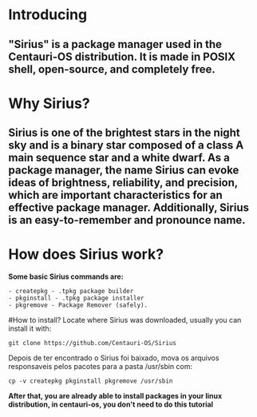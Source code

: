 # **Introducing**
## "Sirius" is a package manager used in the Centauri-OS distribution. It is made in POSIX shell, open-source, and completely free.
# **Why Sirius?**
## Sirius is one of the brightest stars in the night sky and is a binary star composed of a class A main sequence star and a white dwarf. As a package manager, the name Sirius can evoke ideas of brightness, reliability, and precision, which are important characteristics for an effective package manager. Additionally, Sirius is an easy-to-remember and pronounce name.
# **How does Sirius work?**
**Some basic Sirius commands are:**
```
- createpkg - .tpkg package builder
- pkginstall - .tpkg package installer
- pkgremove - Package Remover (safely).
```
#How to install?
Locate where Sirius was downloaded, usually you can install it with:
```
git clone https://github.com/Centauri-OS/Sirius
```
Depois de ter encontrado o Sirius foi baixado, mova os arquivos responsaveis pelos pacotes para a pasta /usr/sbin com:
```
cp -v createpkg pkginstall pkgremove /usr/sbin
```
**After that, you are already able to install packages in your linux distribution, in centauri-os, you don't need to do this tutorial**
